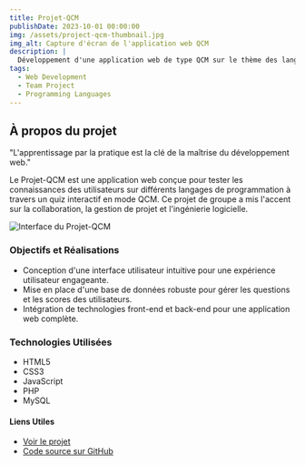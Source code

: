 ```yaml
---
title: Projet-QCM
publishDate: 2023-10-01 00:00:00
img: /assets/project-qcm-thumbnail.jpg
img_alt: Capture d'écran de l'application web QCM
description: |
  Développement d'une application web de type QCM sur le thème des langages de programmation, réalisé en collaboration avec une équipe de développeurs.
tags:
  - Web Development
  - Team Project
  - Programming Languages
---
```


## À propos du projet

"L'apprentissage par la pratique est la clé de la maîtrise du développement web."

Le Projet-QCM est une application web conçue pour tester les connaissances des utilisateurs sur différents langages de programmation à travers un quiz interactif en mode QCM. Ce projet de groupe a mis l'accent sur la collaboration, la gestion de projet et l'ingénierie logicielle.

![Interface du Projet-QCM](/assets/qcm-interface.jpg)

### Objectifs et Réalisations

- Conception d'une interface utilisateur intuitive pour une expérience utilisateur engageante.
- Mise en place d'une base de données robuste pour gérer les questions et les scores des utilisateurs.
- Intégration de technologies front-end et back-end pour une application web complète.

### Technologies Utilisées

- HTML5
- CSS3
- JavaScript
- PHP
- MySQL

#### Liens Utiles

- [Voir le projet](http://bytemaster.alwaysdata.net/)
- [Code source sur GitHub](https://github.com/Srblx/Projet-QCM/)
